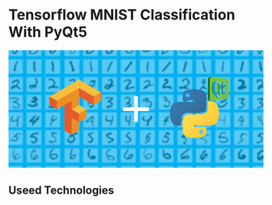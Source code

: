 # Tensorflow MNIST Classification With PyQt5
<img src="./images/banner1.png"/>

## Useed Technologies
